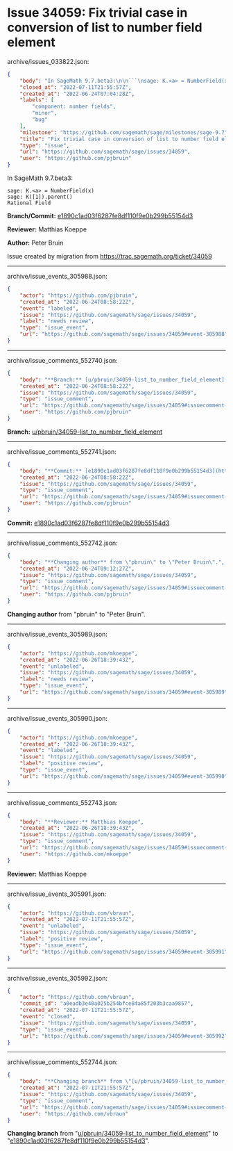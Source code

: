 # Issue 34059: Fix trivial case in conversion of list to number field element

archive/issues_033822.json:
```json
{
    "body": "In SageMath 9.7.beta3:\n\n```\nsage: K.<a> = NumberField(x)\nsage: K([1]).parent()\nRational Field\n```\n\n\n**Branch/Commit:** [e1890c1ad03f6287fe8df110f9e0b299b55154d3](https://github.com/sagemath/sagetrac-mirror/commit/e1890c1ad03f6287fe8df110f9e0b299b55154d3)\n\n**Reviewer:** Matthias Koeppe\n\n**Author:** Peter Bruin\n\nIssue created by migration from https://trac.sagemath.org/ticket/34059\n\n",
    "closed_at": "2022-07-11T21:55:57Z",
    "created_at": "2022-06-24T07:04:28Z",
    "labels": [
        "component: number fields",
        "minor",
        "bug"
    ],
    "milestone": "https://github.com/sagemath/sage/milestones/sage-9.7",
    "title": "Fix trivial case in conversion of list to number field element",
    "type": "issue",
    "url": "https://github.com/sagemath/sage/issues/34059",
    "user": "https://github.com/pjbruin"
}
```
In SageMath 9.7.beta3:

```
sage: K.<a> = NumberField(x)
sage: K([1]).parent()
Rational Field
```


**Branch/Commit:** [e1890c1ad03f6287fe8df110f9e0b299b55154d3](https://github.com/sagemath/sagetrac-mirror/commit/e1890c1ad03f6287fe8df110f9e0b299b55154d3)

**Reviewer:** Matthias Koeppe

**Author:** Peter Bruin

Issue created by migration from https://trac.sagemath.org/ticket/34059





---

archive/issue_events_305988.json:
```json
{
    "actor": "https://github.com/pjbruin",
    "created_at": "2022-06-24T08:58:22Z",
    "event": "labeled",
    "issue": "https://github.com/sagemath/sage/issues/34059",
    "label": "needs review",
    "type": "issue_event",
    "url": "https://github.com/sagemath/sage/issues/34059#event-305988"
}
```



---

archive/issue_comments_552740.json:
```json
{
    "body": "**Branch:** [u/pbruin/34059-list_to_number_field_element](https://github.com/sagemath/sagetrac-mirror/tree/u/pbruin/34059-list_to_number_field_element)",
    "created_at": "2022-06-24T08:58:22Z",
    "issue": "https://github.com/sagemath/sage/issues/34059",
    "type": "issue_comment",
    "url": "https://github.com/sagemath/sage/issues/34059#issuecomment-552740",
    "user": "https://github.com/pjbruin"
}
```

**Branch:** [u/pbruin/34059-list_to_number_field_element](https://github.com/sagemath/sagetrac-mirror/tree/u/pbruin/34059-list_to_number_field_element)



---

archive/issue_comments_552741.json:
```json
{
    "body": "**Commit:** [e1890c1ad03f6287fe8df110f9e0b299b55154d3](https://github.com/sagemath/sagetrac-mirror/commit/e1890c1ad03f6287fe8df110f9e0b299b55154d3)",
    "created_at": "2022-06-24T08:58:22Z",
    "issue": "https://github.com/sagemath/sage/issues/34059",
    "type": "issue_comment",
    "url": "https://github.com/sagemath/sage/issues/34059#issuecomment-552741",
    "user": "https://github.com/pjbruin"
}
```

**Commit:** [e1890c1ad03f6287fe8df110f9e0b299b55154d3](https://github.com/sagemath/sagetrac-mirror/commit/e1890c1ad03f6287fe8df110f9e0b299b55154d3)



---

archive/issue_comments_552742.json:
```json
{
    "body": "**Changing author** from \"pbruin\" to \"Peter Bruin\".",
    "created_at": "2022-06-24T09:12:27Z",
    "issue": "https://github.com/sagemath/sage/issues/34059",
    "type": "issue_comment",
    "url": "https://github.com/sagemath/sage/issues/34059#issuecomment-552742",
    "user": "https://github.com/pjbruin"
}
```

**Changing author** from "pbruin" to "Peter Bruin".



---

archive/issue_events_305989.json:
```json
{
    "actor": "https://github.com/mkoeppe",
    "created_at": "2022-06-26T18:39:43Z",
    "event": "unlabeled",
    "issue": "https://github.com/sagemath/sage/issues/34059",
    "label": "needs review",
    "type": "issue_event",
    "url": "https://github.com/sagemath/sage/issues/34059#event-305989"
}
```



---

archive/issue_events_305990.json:
```json
{
    "actor": "https://github.com/mkoeppe",
    "created_at": "2022-06-26T18:39:43Z",
    "event": "labeled",
    "issue": "https://github.com/sagemath/sage/issues/34059",
    "label": "positive review",
    "type": "issue_event",
    "url": "https://github.com/sagemath/sage/issues/34059#event-305990"
}
```



---

archive/issue_comments_552743.json:
```json
{
    "body": "**Reviewer:** Matthias Koeppe",
    "created_at": "2022-06-26T18:39:43Z",
    "issue": "https://github.com/sagemath/sage/issues/34059",
    "type": "issue_comment",
    "url": "https://github.com/sagemath/sage/issues/34059#issuecomment-552743",
    "user": "https://github.com/mkoeppe"
}
```

**Reviewer:** Matthias Koeppe



---

archive/issue_events_305991.json:
```json
{
    "actor": "https://github.com/vbraun",
    "created_at": "2022-07-11T21:55:57Z",
    "event": "unlabeled",
    "issue": "https://github.com/sagemath/sage/issues/34059",
    "label": "positive review",
    "type": "issue_event",
    "url": "https://github.com/sagemath/sage/issues/34059#event-305991"
}
```



---

archive/issue_events_305992.json:
```json
{
    "actor": "https://github.com/vbraun",
    "commit_id": "a0eadb3e40a025b254bfce84a85f203b3caa9857",
    "created_at": "2022-07-11T21:55:57Z",
    "event": "closed",
    "issue": "https://github.com/sagemath/sage/issues/34059",
    "type": "issue_event",
    "url": "https://github.com/sagemath/sage/issues/34059#event-305992"
}
```



---

archive/issue_comments_552744.json:
```json
{
    "body": "**Changing branch** from \"[u/pbruin/34059-list_to_number_field_element](https://github.com/sagemath/sagetrac-mirror/tree/u/pbruin/34059-list_to_number_field_element)\" to \"[e1890c1ad03f6287fe8df110f9e0b299b55154d3](https://github.com/sagemath/sagetrac-mirror/commit/e1890c1ad03f6287fe8df110f9e0b299b55154d3)\".",
    "created_at": "2022-07-11T21:55:57Z",
    "issue": "https://github.com/sagemath/sage/issues/34059",
    "type": "issue_comment",
    "url": "https://github.com/sagemath/sage/issues/34059#issuecomment-552744",
    "user": "https://github.com/vbraun"
}
```

**Changing branch** from "[u/pbruin/34059-list_to_number_field_element](https://github.com/sagemath/sagetrac-mirror/tree/u/pbruin/34059-list_to_number_field_element)" to "[e1890c1ad03f6287fe8df110f9e0b299b55154d3](https://github.com/sagemath/sagetrac-mirror/commit/e1890c1ad03f6287fe8df110f9e0b299b55154d3)".
